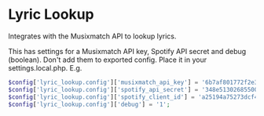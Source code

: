 # Lyric Lookup

Integrates with the Musixmatch API to lookup lyrics.

This has settings for a Musixmatch API key, Spotify API secret and debug
(boolean). Don't add them to exported config. Place it in your
settings.local.php. E.g.

```php
$config['lyric_lookup.config']['musixmatch_api_key'] = '6b7af801772f2e39a27a6cfca8246777';
$config['lyric_lookup.config']['spotify_api_secret'] = '348e5130268550023cb4bc1603cfec7f';
$config['lyric_lookup.config']['spotify_client_id'] = 'a25194a75273dcf459457919dae94a57';
$config['lyric_lookup.config']['debug'] = '1';
```
